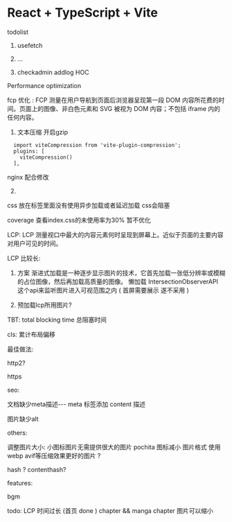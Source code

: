# React + TypeScript + Vite

todolist


1. usefetch

2. ...


3. checkadmin addlog HOC




Performance optimization

fcp 优化 : FCP 测量在用户导航到页面后浏览器呈现第一段 DOM 内容所花费的时间。页面上的图像、非白色元素和 SVG 被视为 DOM 内容；不包括 iframe 内的任何内容。

1. 文本压缩 开启gzip
```
  import viteCompression from 'vite-plugin-compression';
  plugins: [
    viteCompression()
  ],
```
nginx 配合修改

2. 
  css 放在<head></head>标签里面没有使用异步加载或者延迟加载 css会阻塞

  coverage 查看index.css的未使用率为30% 暂不优化


LCP:  LCP 测量视口中最大的内容元素何时呈现到屏幕上。近似于页面的主要内容对用户可见的时间。

LCP 比较长: 
1. 方案 渐进式加载是一种逐步显示图片的技术，它首先加载一张低分辨率或模糊的占位图像，然后再加载高质量的图像。   懒加载 IntersectionObserverAPI 这个api来监听图片进入可视范围之内 ( 首屏需要展示 遂不采用 )

2. 预加载lcp所用图片?


TBT: total blocking time
总阻塞时间


cls: 累计布局偏移




最佳做法: 

  http2?



  https




seo: 

文档缺少meta描述--- meta 标签添加 content 描述


图片缺少alt



others: 

  调整图片大小:  小图标图片无需提供很大的图片 pochita 图标减小
  图片格式 使用webp avif等压缩效果更好的图片 ?






hash ? contenthash? 







features:


  bgm


todo: 
  LCP 时间过长 (首页 done )  chapter  && manga
  chapter 图片可以缩小